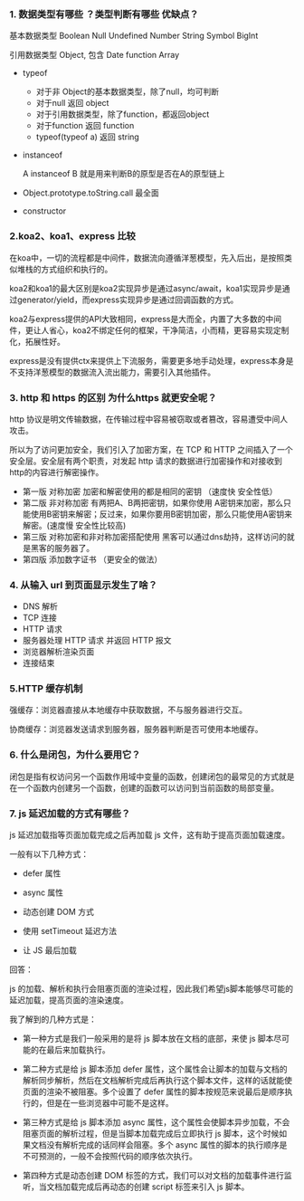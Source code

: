 ### 1. 数据类型有哪些 ？类型判断有哪些 优缺点？

基本数据类型 Boolean Null Undefined Number String Symbol BigInt

引用数据类型 Object, 包含 Date function Array

- typeof 
  - 对于非 Object的基本数据类型，除了null，均可判断
  - 对于null 返回 object
  - 对于引用数据类型，除了function，都返回object
  - 对于function 返回 function
  - typeof(typeof a) 返回 string

- instanceof

  A instanceof B 就是用来判断B的原型是否在A的原型链上

- Object.prototype.toString.call 最全面

- constructor

### 2.koa2、koa1、express 比较

在koa中，一切的流程都是中间件，数据流向遵循洋葱模型，先入后出，是按照类似堆栈的方式组织和执行的。

koa2和koa1的最大区别是koa2实现异步是通过async/await，koa1实现异步是通过generator/yield，而express实现异步是通过回调函数的方式。

koa2与express提供的API大致相同，express是大而全，内置了大多数的中间件，更让人省心，koa2不绑定任何的框架，干净简洁，小而精，更容易实现定制化，拓展性好。

express是没有提供ctx来提供上下流服务，需要更多地手动处理，express本身是不支持洋葱模型的数据流入流出能力，需要引入其他插件。

### 3. http 和 https 的区别 为什么https 就更安全呢？

http 协议是明文传输数据，在传输过程中容易被窃取或者篡改，容易遭受中间人攻击。

所以为了访问更加安全，我们引入了加密方案，在 TCP 和 HTTP 之间插入了一个安全层。安全层有两个职责，对发起 http 请求的数据进行加密操作和对接收到http的内容进行解密操作。

- 第一版 对称加密 加密和解密使用的都是相同的密钥 （速度快 安全性低）
- 第二版 非对称加密 有两把A、B两把密钥，如果你使用 A密钥来加密，那么只能使用B密钥来解密；反过来，如果你要用B密钥加密，那么只能使用A密钥来解密。(速度慢 安全性比较高)
- 第三版 对称加密和非对称加密搭配使用 黑客可以通过dns劫持，这样访问的就是黑客的服务器了。
- 第四版 添加数字证书 （更安全的做法）

### 4. 从输入 url 到页面显示发生了啥？

- DNS 解析
- TCP 连接
- HTTP 请求
- 服务器处理 HTTP 请求 并返回 HTTP 报文
- 浏览器解析渲染页面
- 连接结束

### 5.HTTP 缓存机制

强缓存：浏览器直接从本地缓存中获取数据，不与服务器进行交互。

协商缓存：浏览器发送请求到服务器，服务器判断是否可使用本地缓存。

### 6. 什么是闭包，为什么要用它？

闭包是指有权访问另一个函数作用域中变量的函数，创建闭包的最常见的方式就是在一个函数内创建另一个函数，创建的函数可以访问到当前函数的局部变量。

### 7. js 延迟加载的方式有哪些？

js 延迟加载指等页面加载完成之后再加载 js 文件，这有助于提高页面加载速度。

一般有以下几种方式：

- defer 属性

- async 属性

- 动态创建 DOM 方式

- 使用 setTimeout 延迟方法

- 让 JS 最后加载

回答：

js 的加载、解析和执行会阻塞页面的渲染过程，因此我们希望js脚本能够尽可能的延迟加载，提高页面的渲染速度。

我了解到的几种方式是：

- 第一种方式是我们一般采用的是将 js 脚本放在文档的底部，来使 js 脚本尽可能的在最后来加载执行。

- 第二种方式是给 js 脚本添加 defer 属性，这个属性会让脚本的加载与文档的解析同步解析，然后在文档解析完成后再执行这个脚本文件，这样的话就能使页面的渲染不被阻塞。多个设置了 defer 属性的脚本按规范来说最后是顺序执行的，但是在一些浏览器中可能不是这样。

- 第三种方式是给 js 脚本添加 async 属性，这个属性会使脚本异步加载，不会阻塞页面的解析过程，但是当脚本加载完成后立即执行 js 脚本，这个时候如果文档没有解析完成的话同样会阻塞。多个 async 属性的脚本的执行顺序是不可预测的，一般不会按照代码的顺序依次执行。

- 第四种方式是动态创建 DOM 标签的方式，我们可以对文档的加载事件进行监听，当文档加载完成后再动态的创建 script 标签来引入 js 脚本。